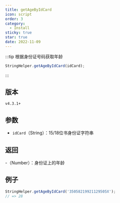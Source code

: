 ```yaml
---
title: getAgeByIdCard
icon: script
order: 3
category:
  - Install
sticky: true
star: true
date: 2022-11-09
---
```


:::tip 根据身份证号码获取年龄
```js
StringHelper.getAgeByIdCard(idCard);
```
:::

## 版本

`v4.3.1+`

## 参数

- `idCard`（String）：15/18位书身份证字符串

## 返回

-（Number）：身份证上的年龄

## 例子

```js
StringHelper.getAgeByIdCard('35058219921129505X');
// => 28
```
